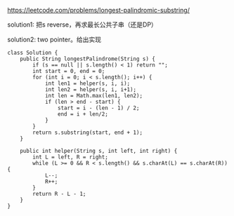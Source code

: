 https://leetcode.com/problems/longest-palindromic-substring/

solution1: 把s reverse，再求最长公共子串（还是DP）

solution2: two pointer。给出实现

```
class Solution {
    public String longestPalindrome(String s) {
        if (s == null || s.length() < 1) return "";
        int start = 0, end = 0;
        for (int i = 0; i < s.length(); i++) {
            int len1 = helper(s, i, i);
            int len2 = helper(s, i, i+1);
            int len = Math.max(len1, len2);
            if (len > end - start) {
                start = i - (len - 1) / 2;
                end = i + len/2;
            }
        }
        return s.substring(start, end + 1);
    }
    
    public int helper(String s, int left, int right) {
        int L = left, R = right;
        while (L >= 0 && R < s.length() && s.charAt(L) == s.charAt(R)) {
            L--;
            R++;
        }
        return R - L - 1;
    }
}
```